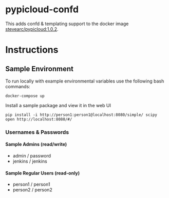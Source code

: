 # pypicloud-confd

This adds confd & templating support to the docker image [stevearc/pypicloud:1.0.2](https://hub.docker.com/r/stevearc/pypicloud/).

# Instructions

## Sample Environment

To run locally with example environmental variables use the following bash commands:
```
docker-compose up
```

Install a sample package and view it in the web UI
```
pip install -i http://person1:person1@localhost:8080/simple/ scipy
open http://localhost:8080/#/
```

### Usernames & Passwords

#### Sample Admins (read/write)
- admin / password
- jenkins / jenkins

#### Sample Regular Users (read-only)
- person1 / person1
- person2 / person2
